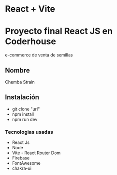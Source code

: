 # React + Vite

# Proyecto final React JS en Coderhouse
e-commerce de venta de semillas

## Nombre
Chemba Strain

## Instalación
  - git clone "url"
  - npm install
  - npm run dev
  
###   Tecnologias usadas
 - React Js
 - Node
 - Vite -  React Router Dom
 - Firebase
 - FontAwesome
 - chakra-ui
